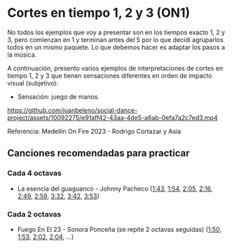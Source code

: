 # Cortes en tiempo 1, 2 y 3 (ON1)

No todos los ejemplos que voy a presentar son en los tiempos exacto 1, 2 y 3, pero comienzan en 1 y terminan antes del 5 por lo que decidí agruparlos todos en un mismo paquete. Lo que debemos hacer es adaptar los pasos a la música.

A continuación, presento varios ejemplos de interpretaciones de cortes en tiempo 1, 2 y 3 que tienen sensaciones diferentes en orden de impacto visual (subjetivo):

- Sensación: juego de manos.

https://github.com/juanbeleno/social-dance-project/assets/10092275/e91aff42-43aa-4de5-a6ab-0efa7a2c7ed3.mp4

Referencia: Medellín On Fire 2023 - Rodrigo Cortazar y Asia


## Canciones recomendadas para practicar

### Cada 4 octavas

- La esencia del guaguancó - Johnny Pacheco ([1:43](https://youtu.be/G_cQrxL3v88?si=OeR67MOqUyhnRDG1&t=103), [1:54](https://youtu.be/G_cQrxL3v88?si=Vm4_ZTq7vrUuTxwo&t=114), [2:05](https://youtu.be/G_cQrxL3v88?si=W0uKAxza7zrTfV8y&t=125), [2:16](https://youtu.be/G_cQrxL3v88?si=UbmN42_iKnDrTyzO&t=136), [2:49](https://youtu.be/G_cQrxL3v88?si=A6Mv8_ohcFmRtBHD&t=169), [2:59](https://youtu.be/G_cQrxL3v88?si=Wo-h9DzCf2p2xMDN&t=179), [3:32](https://youtu.be/G_cQrxL3v88?si=iU921Jl6iPu5d57a&t=212), [3:42](https://youtu.be/G_cQrxL3v88?si=1yGmAyXfVmWKg8Hd&t=222), [3:53](https://youtu.be/G_cQrxL3v88?si=cBT6UnS15o4REzai&t=233))

### Cada 2 octavas

- Fuego En El 23 - Sonora Ponceña (se repite 2 octavas seguidas) ([1:50](https://youtu.be/5404tYDaTfk?si=ed4Puoh1OSBut5JN&t=110), [1:53](https://youtu.be/5404tYDaTfk?si=-XwrFL5uwpR7RI6v&t=113), [2:02](https://youtu.be/5404tYDaTfk?si=xnzz7Bgz07KiEmxd&t=122), [2:04](https://youtu.be/5404tYDaTfk?si=twHpeZgDNmZINW3d&t=125), ...)
